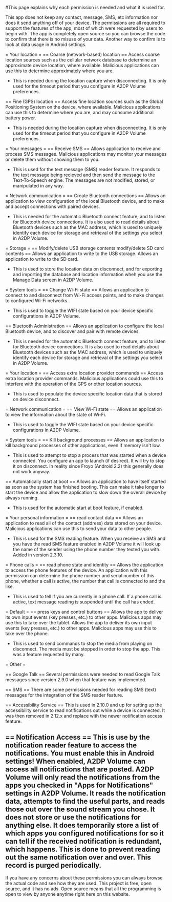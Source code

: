 #This page explains why each permission is needed and what it is used for.

This app does not keep any contact, message, SMS, etc information nor does it send anything off of your device.  The permissions are all required to support the features of the app, most of which were requested by users to begin with.  The app is completely open source so you can browse the code to confirm that there is no misuse of your data. Another way to confirm is to look at data usage in Android settings.

= Your location =
== Coarse (network-based) location ==
Access coarse location sources such as the cellular network database to determine an approximate device location, where available. Malicious applications can use this to determine approximately where you are.
  * This is needed during the location capture when disconnecting.  It is only used for the timeout period that you configure in A2DP Volume preferences.

== Fine (GPS) location ==
Access fine location sources such as the Global Positioning System on the device, where available. Malicious applications can use this to determine where you are, and may consume additional battery power.
  * This is needed during the location capture when disconnecting.  It is only used for the timeout period that you configure in A2DP Volume preferences.

= Your messages =
== Receive SMS ==
Allows application to receive and process SMS messages. Malicious applications may monitor your messages or delete them without showing them to you.
  * This is used for the text message (SMS) reader feature.  It responds to the text message being recieved and then send the message to the Text-To-Speech engine.  The messages are not modified, stored, or manipulated in any way.

= Network communication =
== Create Bluetooth connections ==
Allows an application to view configuration of the local Bluetooth device, and to make and accept connections with paired devices.
  * This is needed for the automatic Bluetooth connect feature, and to listen for Bluetooth device connections.  It is also used to read details about Bluetooth devices such as the MAC address, which is used to uniquely identify each device for storage and retrieval of the settings you select in A2DP Volume.

= Storage =
== Modify/delete USB storage contents modify/delete SD card contents ==
Allows an application to write to the USB storage. Allows an application to write to the SD card.
  * This is used to store the location data on disconnect, and for exporting and importing the database and location information wheh you use the Manage Data screen in A2DP Volume.

= System tools =
== Change Wi-Fi state ==
Allows an application to connect to and disconnect from Wi-Fi access points, and to make changes to configured Wi-Fi networks.
  * This is used to toggle the WIFI state based on your device specific configurations in A2DP Volume.

== Bluetooth Administration ==
Allows an application to configure the local Bluetooth device, and to discover and pair with remote devices.
  * This is needed for the automatic Bluetooth connect feature, and to listen for Bluetooth device connections.  It is also used to read details about Bluetooth devices such as the MAC address, which is used to uniquely identify each device for storage and retrieval of the settings you select in A2DP Volume.

= Your location =
== Access extra location provider commands ==
Access extra location provider commands. Malicious applications could use this to interfere with the operation of the GPS or other location sources.
  * This is used to populate the device specific location data that is stored on device disconnect.

= Network communication = 
== View Wi-Fi state ==
Allows an application to view the information about the state of Wi-Fi.
  * This is used to toggle the WIFI state based on your device specific configurations in A2DP Volume.

= System tools =
== Kill background processes  ==
Allows an application to kill background processes of other applications, even if memory isn't low.
  * This is used to attempt to stop a process that was started when a device connected.  You configure an app to launch (if desired).  It will try to stop it on disconnect.  In reality since Froyo (Android 2.2) this generally does not work anyway.

== Automatically start at boot ==
Allows an application to have itself started as soon as the system has finished booting. This can make it take longer to start the device and allow the application to slow down the overall device by always running.
  * This is used for the automatic start at boot feature, if enabled.

= Your personal information =
== read contact data ==
Allows an application to read all of the contact (address) data stored on your device. Malicious applications can use this to send your data to other people.
  * This is used for the SMS reading feature.  When you receive an SMS and you have the read SMS feature enabled in A2DP Volume it will look up the name of the sender using the phone number they texted you with.  Added in version 2.3.10.

= Phone calls =
== read phone state and identity ==
Allows the application to access the phone features of the device. An application with this permission can determine the phone number and serial number of this phone, whether a call is active, the number that call is connected to and the like.
  * This is used to tell if you are currently in a phone call.  If a phone call is active, text message reading is suspended until the call has ended.

= Default =
== press keys and control buttons ==
Allows the app to deliver its own input events (key presses, etc.) to other apps. Malicious apps may use this to take over the tablet. Allows the app to deliver its own input events (key presses, etc.) to other apps. Malicious apps may use this to take over the phone.
  * This is used to send commands to stop the media from playing on disconnect.  The media must be stopped in order to stop the app.  This was a feature requested by many.

= Other =

== Google Talk ==
Several permissions were needed to read Google Talk messages since version 2.9.0 when that feature was implemented.

== SMS ==
There are some permissions needed for reading SMS (text) messages for the integration of the SMS reader feature.

== Accessibility Service ==
This is used in 2.10.0 and up for setting up the accessibility service to read notifications out while a device is connected.  It was then removed in 2.12.x and replace with the newer notification access feature.

== Notification Access ==
This is use by the notification reader feature to access the notifications.  You must enable this in Android settings!  When enabled, A2DP Volume can access all notifications that are posted.  A2DP Volume will only read the notifications from the apps you checked in "Apps for Notifications" settings in A2DP Volume.  It reads the notification data, attempts to find the useful parts, and reads those out over the sound stream you chose.  It does not store or use the notifications for anything else.  It does temporarily store a list of which apps you configured notifications for so it can tell if the received notification is redundant, which happens.  This is done to prevent reading out the same notification over and over.  This record is purged periodically.
----
If you have any concerns about these permissions you can always browse the actual code and see how they are used.  This project is free, open source, and it has no ads.  Open source means that all the programming is open to view by anyone anytime right here on this website.